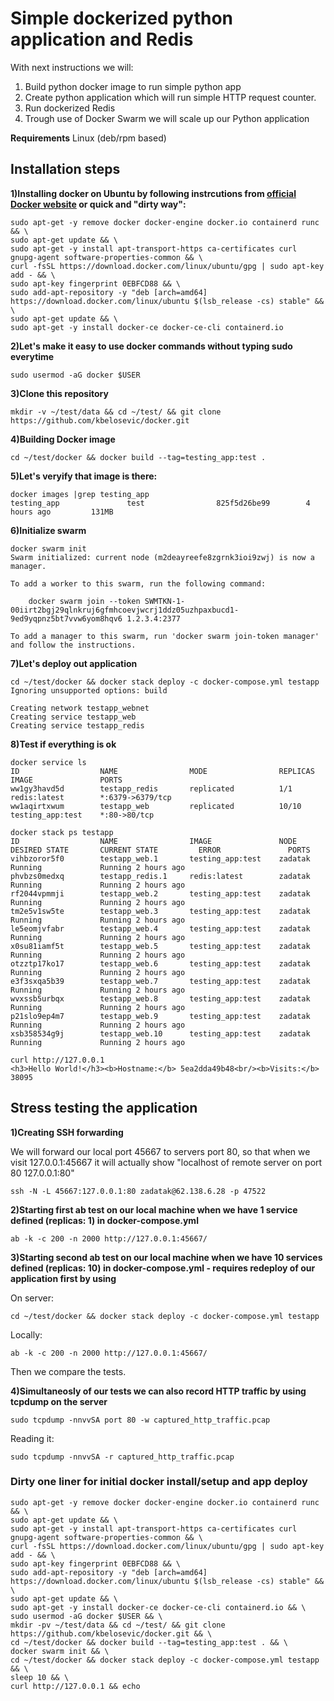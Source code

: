 # Simple dockerized python application and Redis

With next instructions we will:
1) Build python docker image to run simple python app
2) Create python application which will run simple HTTP request counter.
3) Run dockerized Redis
4) Trough use of Docker Swarm we will scale up our Python application

**Requirements**
Linux (deb/rpm based)

## Installation steps

**1)Installing docker on Ubuntu by following instrcutions from [official Docker website](https://docs.docker.com/install/linux/docker-ce/ubuntu/) or quick and "dirty way":**
```
sudo apt-get -y remove docker docker-engine docker.io containerd runc && \
sudo apt-get update && \
sudo apt-get -y install apt-transport-https ca-certificates curl gnupg-agent software-properties-common && \
curl -fsSL https://download.docker.com/linux/ubuntu/gpg | sudo apt-key add - && \
sudo apt-key fingerprint 0EBFCD88 && \
sudo add-apt-repository -y "deb [arch=amd64] https://download.docker.com/linux/ubuntu $(lsb_release -cs) stable" && \
sudo apt-get update && \
sudo apt-get -y install docker-ce docker-ce-cli containerd.io
```
**2)Let's make it easy to use docker commands without typing sudo everytime**
```
sudo usermod -aG docker $USER
```
**3)Clone this repository**
```
mkdir -v ~/test/data && cd ~/test/ && git clone https://github.com/kbelosevic/docker.git
```
**4)Building Docker image**
```
cd ~/test/docker && docker build --tag=testing_app:test .
```
**5)Let's veryify that image is there:**
```
docker images |grep testing_app
testing_app               test                825f5d26be99        4 hours ago         131MB
```
**6)Initialize swarm**
```
docker swarm init
Swarm initialized: current node (m2deayreefe8zgrnk3ioi9zwj) is now a manager.

To add a worker to this swarm, run the following command:

    docker swarm join --token SWMTKN-1-00iirt2bgj29qlnkruj6gfmhcoevjwcrj1ddz05uzhpaxbucd1-9ed9yqpnz5bt7vvw6yom8hqv6 1.2.3.4:2377

To add a manager to this swarm, run 'docker swarm join-token manager' and follow the instructions.
```
**7)Let's deploy out application**
```
cd ~/test/docker && docker stack deploy -c docker-compose.yml testapp
Ignoring unsupported options: build

Creating network testapp_webnet
Creating service testapp_web
Creating service testapp_redis
```
**8)Test if everything is ok**
```
docker service ls
ID                  NAME                MODE                REPLICAS            IMAGE               PORTS
ww1gy3havd5d        testapp_redis       replicated          1/1                 redis:latest        *:6379->6379/tcp
ww1aqirtxwum        testapp_web         replicated          10/10               testing_app:test    *:80->80/tcp
```
```
docker stack ps testapp
ID                  NAME                IMAGE               NODE                DESIRED STATE       CURRENT STATE         ERROR               PORTS
vihbzoror5f0        testapp_web.1       testing_app:test    zadatak             Running             Running 2 hours ago
phvbzs0medxq        testapp_redis.1     redis:latest        zadatak             Running             Running 2 hours ago
rf2044vpmmji        testapp_web.2       testing_app:test    zadatak             Running             Running 2 hours ago
tm2e5v1sw5te        testapp_web.3       testing_app:test    zadatak             Running             Running 2 hours ago
le5eomjvfabr        testapp_web.4       testing_app:test    zadatak             Running             Running 2 hours ago
x0su81iamf5t        testapp_web.5       testing_app:test    zadatak             Running             Running 2 hours ago
otzztp17ko17        testapp_web.6       testing_app:test    zadatak             Running             Running 2 hours ago
e3f3sxqa5b39        testapp_web.7       testing_app:test    zadatak             Running             Running 2 hours ago
wvxssb5urbqx        testapp_web.8       testing_app:test    zadatak             Running             Running 2 hours ago
p21slo9ep4m7        testapp_web.9       testing_app:test    zadatak             Running             Running 2 hours ago
xsb358534g9j        testapp_web.10      testing_app:test    zadatak             Running             Running 2 hours ago
```
```
curl http://127.0.0.1
<h3>Hello World!</h3><b>Hostname:</b> 5ea2dda49b48<br/><b>Visits:</b> 38095
```

## Stress testing the application
**1)Creating SSH forwarding**

We will forward our local port 45667 to servers port 80, so that when we visit 127.0.0.1:45667 it will actually show "localhost of remote server on port 80 127.0.0.1:80"
```
ssh -N -L 45667:127.0.0.1:80 zadatak@62.138.6.28 -p 47522
```
**2)Starting first ab test on our local machine when we have 1 service defined (replicas: 1) in docker-compose.yml**
```
ab -k -c 200 -n 2000 http://127.0.0.1:45667/
```
**3)Starting second ab test on our local machine when we have 10 services defined (replicas: 10) in docker-compose.yml - requires redeploy of our application first by using**

On server:
```
cd ~/test/docker && docker stack deploy -c docker-compose.yml testapp
```

Locally:
```
ab -k -c 200 -n 2000 http://127.0.0.1:45667/
```
Then we compare the tests.

**4)Simultaneosly of our tests we can also record HTTP traffic by using tcpdump on the server**
```
sudo tcpdump -nnvvSA port 80 -w captured_http_traffic.pcap
```
Reading it:
```
sudo tcpdump -nnvvSA -r captured_http_traffic.pcap
```
### Dirty one liner for initial docker install/setup and app deploy
```
sudo apt-get -y remove docker docker-engine docker.io containerd runc && \
sudo apt-get update && \
sudo apt-get -y install apt-transport-https ca-certificates curl gnupg-agent software-properties-common && \
curl -fsSL https://download.docker.com/linux/ubuntu/gpg | sudo apt-key add - && \
sudo apt-key fingerprint 0EBFCD88 && \
sudo add-apt-repository -y "deb [arch=amd64] https://download.docker.com/linux/ubuntu $(lsb_release -cs) stable" && \
sudo apt-get update && \
sudo apt-get -y install docker-ce docker-ce-cli containerd.io && \
sudo usermod -aG docker $USER && \
mkdir -pv ~/test/data && cd ~/test/ && git clone https://github.com/kbelosevic/docker.git && \
cd ~/test/docker && docker build --tag=testing_app:test . && \
docker swarm init && \
cd ~/test/docker && docker stack deploy -c docker-compose.yml testapp && \
sleep 10 && \
curl http://127.0.0.1 && echo
```
